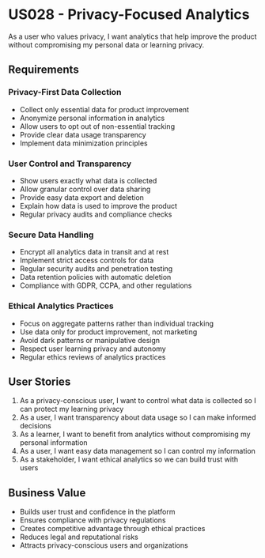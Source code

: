 # US028 - Privacy-Focused Analytics

As a user who values privacy, I want analytics that help improve the product without compromising my personal data or learning privacy.

## Requirements

### Privacy-First Data Collection
- Collect only essential data for product improvement
- Anonymize personal information in analytics
- Allow users to opt out of non-essential tracking
- Provide clear data usage transparency
- Implement data minimization principles

### User Control and Transparency
- Show users exactly what data is collected
- Allow granular control over data sharing
- Provide easy data export and deletion
- Explain how data is used to improve the product
- Regular privacy audits and compliance checks

### Secure Data Handling
- Encrypt all analytics data in transit and at rest
- Implement strict access controls for data
- Regular security audits and penetration testing
- Data retention policies with automatic deletion
- Compliance with GDPR, CCPA, and other regulations

### Ethical Analytics Practices
- Focus on aggregate patterns rather than individual tracking
- Use data only for product improvement, not marketing
- Avoid dark patterns or manipulative design
- Respect user learning privacy and autonomy
- Regular ethics reviews of analytics practices

## User Stories

1. As a privacy-conscious user, I want to control what data is collected so I can protect my learning privacy
2. As a user, I want transparency about data usage so I can make informed decisions
3. As a learner, I want to benefit from analytics without compromising my personal information
4. As a user, I want easy data management so I can control my information
5. As a stakeholder, I want ethical analytics so we can build trust with users

## Business Value

- Builds user trust and confidence in the platform
- Ensures compliance with privacy regulations
- Creates competitive advantage through ethical practices
- Reduces legal and reputational risks
- Attracts privacy-conscious users and organizations
